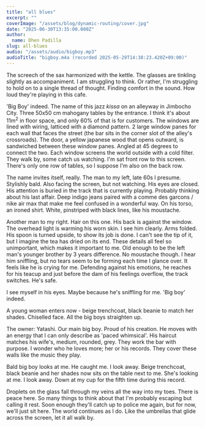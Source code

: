 ```yaml
---
title: "all blues"
excerpt: ""
coverImage: "/assets/blog/dynamic-routing/cover.jpg"
date: "2025-06-30T13:35:00.000Z"
author:
  name: Dhen Padilla
slug: all-blues
audio: "/assets/audio/bigboy.mp3"
audioTitle: "bigboy.m4a (recorded 2025-05-29T14:38:23.420Z+09:00)"
---
```


The screech of the sax harmonized with the kettle. The glasses are tinkling slightly as accompaniment. I am struggling to think. Or rather, I'm struggling to hold on to a single thread of thought. Finding comfort in the sound. How loud they're playing in this cafe. 

'Big Boy' indeed. The name of this jazz _kissa_ on an alleyway in Jimbocho City. Three 50x50 cm mahogany tables by the entrance. I think it's about 11m<sup>2</sup> in floor space, and only 60% of that is for customers.
The windows are lined with wiring, latticed with a diamond pattern. 2 large window panes for each wall that faces the street (the bar sits in the corner slot of the alley's crossroads). The door, a yellow japanese wood that opens outward, is sandwiched between these window panes. Angled at 45 degrees to connect the two. Each window screens the world outside with a cold filter. They walk by, some catch us watching. I'm sat front row to this screen. There's only one row of tables, so I suppose I'm also on the back row.

The name invites itself, really. The man to my left, late 60s I presume. Stylishly bald. Also facing the screen, but not watching. His eyes are closed. His attention is buried in the track that is currently playing. Probably thinking about his last affair. Deep indigo jeans paired with a comme des garcons / nike air max that make me feel confused in a wonderful way. On his torso, an ironed shirt. White, pinstriped with black lines, like his moustache.

Another man to my right. Hair on this one. His back is against the window. The overhead light is warming his worn skin. I see him clearly. Arms folded. His spoon is turned upside, to show its job is done. I can't see the tip of it, but I imagine the tea has dried on its end. These details all feel so unimportant, which makes it important to me.
Old enough to be the left man's younger brother by 3 years difference. No moustache though. 
I hear him sniffling, but no tears seem to be forming each time I glance over. It feels like he is crying for me.
Defending against his emotions, he reaches for his teacup and just before the dam of his feelings overflow, the track switches. He's safe.

I see myself in his eyes. Maybe because he's sniffling for me. 'Big boy' indeed.

A young woman enters now - beige trenchcoat, black beanie to match her shades. Chiselled face. All the big boys straighten up.

The owner: Yatashi. Our main big boy. Proud of his creation. He moves with an energy that I can only describe as 'paced whimsical'. His haircut matches his wife's, medium, rounded, grey. They work the bar with purpose. I wonder who he loves more; her or his records. They cover these walls like the music they play.

Bald big boy looks at me. He caught me. I look away.
Beige trenchcoat, black beanie and her shades now sits on the table next to me. She's looking at me. I look away.
Down at my cup for the fifth time during this record.

Droplets on the glass fall through my veins all the way into my toes. There is peace here. 
So many things to think about that I'm probably escaping but calling it rest. Soon enough they'll catch up to police me again, but for now, we'll just sit here. The world continues as I do. Like the umbrellas that glide across the screen, let it all walk by.

